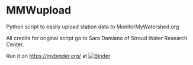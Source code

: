 # MMWupload
Python script to easily upload station data to MonitorMyWatershed.org

All credits for original script go to Sara Damiano of Stroud Water Research Center.

Run it on https://mybinder.org/ at [![Binder](https://mybinder.org/badge_logo.svg)](https://mybinder.org/v2/gh/zmalsberg/MMWupload/HEAD?filepath=upload.ipynb)
